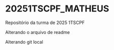 # 20251TSCPF_MATHEUS
Repositório da turma de 2025 1TSCPF

Alterando o arquivo de readme

Alterando git local
